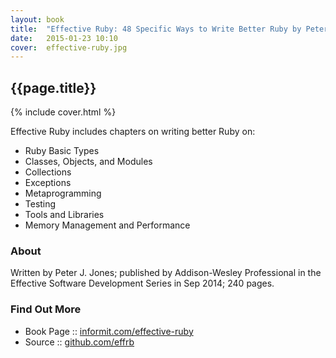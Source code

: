 ```yaml
---
layout: book
title:  "Effective Ruby: 48 Specific Ways to Write Better Ruby by Peter J. Jones"
date:   2015-01-23 10:10
cover:  effective-ruby.jpg
---
```


## {{page.title}}

{% include cover.html %}

Effective Ruby includes chapters on writing better Ruby on:

- Ruby Basic Types
- Classes, Objects, and Modules
- Collections
- Exceptions
- Metaprogramming
- Testing
- Tools and Libraries
- Memory Management and Performance


### About

Written by Peter J. Jones;
published by Addison-Wesley Professional in the Effective Software Development Series
in Sep 2014; 240 pages. 


### Find Out More

- Book Page :: [informit.com/effective-ruby](http://www.informit.com/store/effective-ruby-48-specific-ways-to-write-better-ruby-9780133846973)
- Source :: [github.com/effrb](https://github.com/pjones/effrb)

